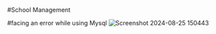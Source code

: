 #School Management

#facing an error while using Mysql
![Screenshot 2024-08-25 150443](https://github.com/user-attachments/assets/471ef442-3b22-4ba9-8ec9-e7dbb559d83e)
